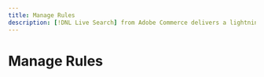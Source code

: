```yaml
---
title: Manage Rules
description: [!DNL Live Search] from Adobe Commerce delivers a lightning fast, super-relevant, and intuitive search experience.
---
```

# Manage Rules